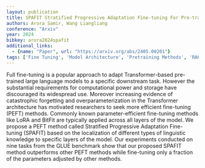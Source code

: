 ```yaml
---
layout: publication
title: SPAFIT Stratified Progressive Adaptation Fine-tuning For Pre-trained Large Language Models
authors: Arora Samir, Wang Liangliang
conference: "Arxiv"
year: 2024
bibkey: arora2024spafit
additional_links:
  - {name: "Paper", url: "https://arxiv.org/abs/2405.00201"}
tags: ['Fine Tuning', 'Model Architecture', 'Pretraining Methods', 'RAG', 'Training Techniques', 'Transformer']
---
```

Full fine-tuning is a popular approach to adapt Transformer-based pre-trained large language models to a specific downstream task. However the substantial requirements for computational power and storage have discouraged its widespread use. Moreover increasing evidence of catastrophic forgetting and overparameterization in the Transformer architecture has motivated researchers to seek more efficient fine-tuning (PEFT) methods. Commonly known parameter-efficient fine-tuning methods like LoRA and BitFit are typically applied across all layers of the model. We propose a PEFT method called Stratified Progressive Adaptation Fine-tuning (SPAFIT) based on the localization of different types of linguistic knowledge to specific layers of the model. Our experiments conducted on nine tasks from the GLUE benchmark show that our proposed SPAFIT method outperforms other PEFT methods while fine-tuning only a fraction of the parameters adjusted by other methods.
